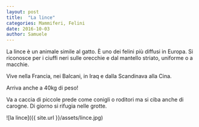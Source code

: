 ```yaml
---
layout: post
title:  "La lince"
categories: Mammiferi, Felini
date: 2016-10-03
author: Samuele
---
```

La lince è un animale simile al gatto. È uno dei
felini più diffusi in Europa. Si riconosce per
i ciuffi neri sulle orecchie e dal mantello
striato, uniforme o a macchie.

Vive nella Francia, nei Balcani, in Iraq e dalla
Scandinava alla Cina.

Arriva anche a 40kg di peso!

Va a caccia di piccole prede come conigli o
roditori ma si ciba anche di carogne. Di giorno
si rifugia nelle grotte.

![la lince]({{ site.url }}/assets/lince.jpg)
